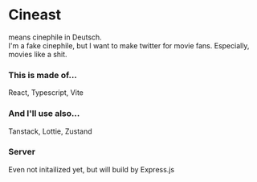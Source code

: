 # Cineast
means cinephile in Deutsch.
<br />
I'm a fake cinephile, but I want to make twitter for movie fans. Especially, movies like a shit.

### This is made of...
React, Typescript, Vite

### And I'll use also...
Tanstack, Lottie, Zustand

### Server
Even not initailized yet, but will build by Express.js